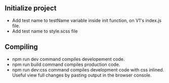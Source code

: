 ## Initialize project

- Add test name to testName variable inside init function, on V1's index.js file.
- Add test name to style.scss file 

## Compiling

- npm run dev command compiles developement code.
- npm run build command compiles production code.
- npm run dev:css command compiles development code with css inlined. Useful view full changes by pasting output in the browser console.
